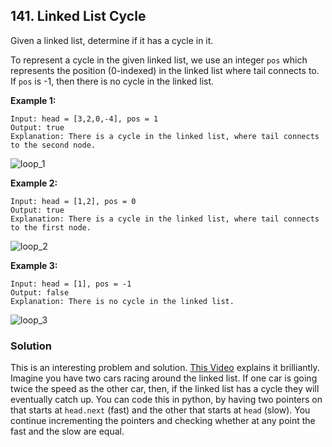 ## 141. Linked List Cycle

Given a linked list, determine if it has a cycle in it.

To represent a cycle in the given linked list, we use an integer `pos` which represents the position (0-indexed) in the linked list where tail connects to. If `pos` is -1, then there is no cycle in the linked list.

**Example 1:**
```
Input: head = [3,2,0,-4], pos = 1
Output: true
Explanation: There is a cycle in the linked list, where tail connects to the second node.
```
![loop_1](https://assets.leetcode.com/uploads/2018/12/07/circularlinkedlist.png)

**Example 2:**
```
Input: head = [1,2], pos = 0
Output: true
Explanation: There is a cycle in the linked list, where tail connects to the first node.
```

![loop_2](https://assets.leetcode.com/uploads/2018/12/07/circularlinkedlist_test2.png)

**Example 3:**
```
Input: head = [1], pos = -1
Output: false
Explanation: There is no cycle in the linked list.
```
![loop_3](https://assets.leetcode.com/uploads/2018/12/07/circularlinkedlist_test3.png)


### Solution

This is an interesting problem and solution. [This Video](https://www.youtube.com/watch?v=MFOAbpfrJ8g) explains it brilliantly. Imagine you have two cars racing around the linked list. If one car is going twice the speed as the other car, then, if the linked list has a cycle they will eventually catch up. 
You can code this in python, by having two pointers on that starts at `head.next` (fast) and the other that starts at `head` (slow). You continue incrementing the pointers and checking whether at any point the fast and the slow are equal. 